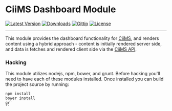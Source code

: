 # CiiMS Dashboard Module

[![Latest Version](http://img.shields.io/packagist/v/ciims-modules/dashboard.svg?style=flat)]()
[![Downloads](http://img.shields.io/packagist/dt/ciims-modules/dashboard.svg?style=flat)]()
[![Gittip](http://img.shields.io/gittip/charlesportwoodii.svg?style=flat "Gittip")](https://www.gittip.com/charlesportwoodii/)
[![License](http://img.shields.io/badge/license-MIT-orange.svg?style=flat "License")](https://github.com/charlesportwoodii/ciims-modules-dashboard/blob/master/LICENSE.md)

--------------

This module provides the dashboard functionality for [CiiMS](https://www.ciims.io), and renders content using a hybrid approach - content is initially rendered server side, and data is fetches and rendered client side via the [CiiMS API](https://www.github.com/charlesportwoodii/ciims-modules-api).

### Hacking

This module utilizes nodejs, npm, bower, and grunt. Before hacking you'll need to have each of these modules installed. Once installed you can build the project source by running:

```
npm install
bower install
gr`
``
